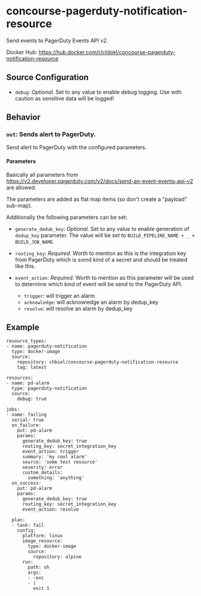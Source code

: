 # concourse-pagerduty-notification-resource

Send events to PagerDuty Events API v2.

Docker Hub: https://hub.docker.com/r/chbiel/concourse-pagerduty-notification-resource

## Source Configuration

* `debug`: *Optional.* Set to any value to enable debug logging. Use with caution as sensitive data will be logged!

## Behavior

### `out`: Sends alert to PagerDuty.

Send alert to PagerDuty with the configured parameters.

#### Parameters

Basically all parameters from https://v2.developer.pagerduty.com/v2/docs/send-an-event-events-api-v2 are allowed.

The parameters are added as flat map items (so don't create a "payload" sub-map).

Additionally the following parameters can be set:

* `generate_dedub_key`: *Optional.* Set to any value to enable generation of `dedup_key` parameter. 
The value will be set to `BUILD_PIPELINE_NAME + _ + BUILD_JOB_NAME`.

* `routing_key`: *Required.* Worth to mention as this is the integration key from PagerDuty which is somd kind of a secret and should be treated like this.

* `event_action`: *Required.* Worth to mention as this parameter will be used to determine which kind of event will be send to the PagerDuty API.
    * `trigger`: will trigger an alarm
    * `acknowledge`: will acknowledge an alarm by dedup_key
    * `resolve`: will resolve an alarm by dedup_key

## Example

```
resource_types:
- name: pagerduty-notification
  type: docker-image
  source:
    repository: chbiel/concourse-pagerduty-notification-resource
    tag: latest

resources:
- name: pd-alarm
  type: pagerduty-notification
  source:
    debug: true

jobs:
- name: failing
  serial: true
  on_failure:
    put: pd-alarm
    params:
      generate_dedub_key: true
      routing_key: secret_integration_key
      event_action: trigger
      summary: 'my cool alarm'
      source: 'some test resource'
      severity: error
      custom_details:
        something: 'anything'
  on_success:
    put: pd-alarm
    params:
      generate_dedub_key: true
      routing_key: secret_integration_key
      event_action: resolve

  plan:
  - task: fail
    config:
      platform: linux
      image_resource:
        type: docker-image
        source:
          repository: alpine
      run:
        path: sh
        args:
        - -exc
        - |
          exit 1
```